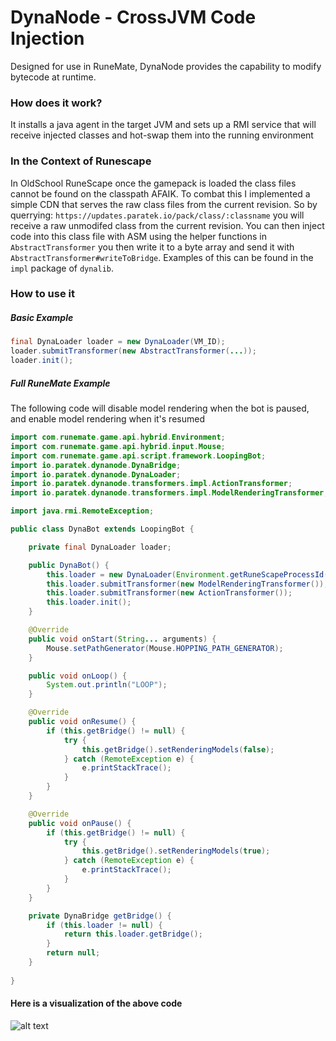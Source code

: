# DynaNode - CrossJVM Code Injection

Designed for use in RuneMate, DynaNode provides the capability to modify bytecode at runtime.

### How does it work?

It installs a java agent in the target JVM and sets up a RMI service that will receive injected classes and hot-swap them into the running environment

### In the Context of Runescape
In OldSchool RuneScape once the gamepack is loaded the class files cannot be found on the classpath AFAIK. 
To combat this I implemented a simple CDN that serves the raw class files from the current revision.
So by querrying: `https://updates.paratek.io/pack/class/:classname` you will receive a raw unmodifed class from the current revision.
You can then inject code into this class file with ASM using the helper functions in `AbstractTransformer` you then write it to a byte array
and send it with `AbstractTransformer#writeToBridge`. Examples of this can be found in the `impl` package of `dynalib`.

### How to use it
##### Basic Example
```java
final DynaLoader loader = new DynaLoader(VM_ID);
loader.submitTransformer(new AbstractTransformer(...));
loader.init();
```
##### Full RuneMate Example
The following code will disable model rendering when the bot is paused, and enable model rendering when it's resumed
```java
import com.runemate.game.api.hybrid.Environment;
import com.runemate.game.api.hybrid.input.Mouse;
import com.runemate.game.api.script.framework.LoopingBot;
import io.paratek.dynanode.DynaBridge;
import io.paratek.dynanode.DynaLoader;
import io.paratek.dynanode.transformers.impl.ActionTransformer;
import io.paratek.dynanode.transformers.impl.ModelRenderingTransformer;

import java.rmi.RemoteException;

public class DynaBot extends LoopingBot {

    private final DynaLoader loader;

    public DynaBot() {
        this.loader = new DynaLoader(Environment.getRuneScapeProcessId());
        this.loader.submitTransformer(new ModelRenderingTransformer());
        this.loader.submitTransformer(new ActionTransformer());
        this.loader.init();
    }

    @Override
    public void onStart(String... arguments) {
        Mouse.setPathGenerator(Mouse.HOPPING_PATH_GENERATOR);
    }

    public void onLoop() {
        System.out.println("LOOP");
    }

    @Override
    public void onResume() {
        if (this.getBridge() != null) {
            try {
                this.getBridge().setRenderingModels(false);
            } catch (RemoteException e) {
                e.printStackTrace();
            }
        }
    }

    @Override
    public void onPause() {
        if (this.getBridge() != null) {
            try {
                this.getBridge().setRenderingModels(true);
            } catch (RemoteException e) {
                e.printStackTrace();
            }
        }
    }

    private DynaBridge getBridge() {
        if (this.loader != null) {
            return this.loader.getBridge();
        }
        return null;
    }
    
}
```

#### Here is a visualization of the above code
![alt text](https://i.imgur.com/oGhV9xS.gif)
